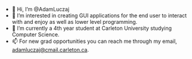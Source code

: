 - 👋 Hi, I’m @AdamLuczaj
- 👀 I’m interested in creating GUI applications for the end user to interact with and enjoy as well as lower level programming.
- 🌱 I’m currently a 4th year student at Carleton University studying Computer Science.
- 📫 For new grad opportunities you can reach me through my email, adamluczaj@cmail.carleton.ca.

<!---
AdamLuczaj/AdamLuczaj is a ✨ special ✨ repository because its `README.md` (this file) appears on your GitHub profile.
You can click the Preview link to take a look at your changes.
--->
